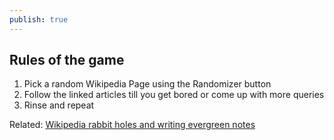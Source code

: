 ```yaml
---
publish: true
---
```

## Rules of the game

1. Pick a random Wikipedia Page using the Randomizer button
2. Follow the linked articles till you get bored or come up with more queries
3. Rinse and repeat

Related: [Wikipedia rabbit holes and writing evergreen notes](<../Wikipedia rabbit holes and writing evergreen notes>)
